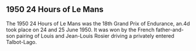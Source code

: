 ## 1950 24 Hours of Le Mans

The 1950 24 Hours of Le Mans was the 18th Grand Prix of Endurance, an.4d took place on 24 and 25 June 1950. It was won by the French father-and-son pairing of Louis and Jean-Louis Rosier driving a privately entered Talbot-Lago.

